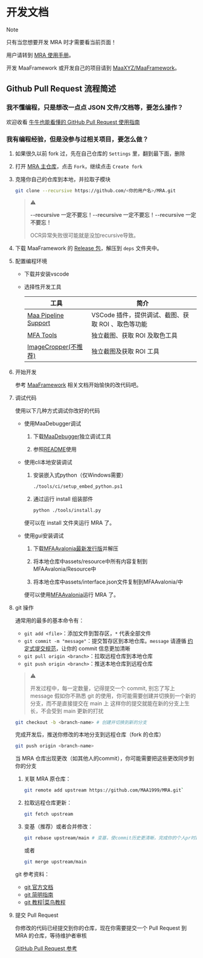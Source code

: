 # 开发文档

> [!NOTE]
>
> 只有当您想要开发 MRA 时才需要看当前页面！
>
> 用户请转到 [MRA 使用手册](./新手上路.md)。
>
> 开发 MaaFramework 或开发自己的项目请到 [MaaXYZ/MaaFramework](https://github.com/MaaXYZ/MaaFramework)。

## Github Pull Request 流程简述

### 我不懂编程，只是想改一点点 JSON 文件/文档等，要怎么操作？

欢迎收看 [牛牛也能看懂的 GitHub Pull Request 使用指南](https://maa.plus/docs/zh-cn/develop/pr-tutorial.html)

### 我有编程经验，但是没参与过相关项目，要怎么做？

1. 如果很久以前 fork 过，先在自己仓库的 `Settings` 里，翻到最下面，删除

2. 打开 [MRA 主仓库](https://github.com/Saratoga-Official/MRA)，点击 `Fork`，继续点击 `Create fork`

3. 克隆你自己的仓库到本地，并拉取子模块

    ```bash
    git clone --recursive https://github.com/<你的用户名>/MRA.git
    ```

    > ⚠
    >
    > **--recursive 一定不要忘！****--recursive 一定不要忘！****--recursive 一定不要忘！**
    >
    > OCR异常失败很可能就是没加recursive导致。

4. 下载 MaaFramework 的 [Release 包](https://github.com/MaaXYZ/MaaFramework/releases)，解压到 `deps` 文件夹中。

5. 配置编程环境

    - 下载并安装vscode
    - 选择性开发工具

        | 工具 | 简介 |
        | --- | --- |
        | [Maa Pipeline Support](https://marketplace.visualstudio.com/items?itemName=nekosu.maa-support) | VSCode 插件，提供调试、截图、获取 ROI 、取色等功能 |
        | [MFA Tools](https://github.com/SweetSmellFox/MFATools) | 独立截图、获取 ROI 及取色工具 |
        | [ImageCropper(不推荐)](https://github.com/MaaXYZ/MaaFramework/tree/main/tools/ImageCropper) | 独立截图及获取 ROI 工具 |

6. 开始开发

    参考 [MaaFramework](https://github.com/MaaXYZ/MaaFramework) 相关文档开始愉快的改代码吧。

7. 调试代码

    使用以下几种方式调试你改好的代码

    - 使用MaaDebugger调试

        1. 下载[MaaDebugger](https://github.com/MaaXYZ/MaaDebugger/releases)独立调试工具

        2. 参照[README](https://github.com/MaaXYZ/MaaDebugger/blob/main/README.md)使用

    - 使用cli本地安装调试

        1. 安装嵌入式python（仅Windows需要）

           ```bash
           ./tools/ci/setup_embed_python.ps1
           ```

        2. 通过运行 install 组装部件

           ```bash
           python ./tools/install.py
           ```

        便可以在 install 文件夹运行 MRA 了。

    - 使用gui安装调试

        1. 下载[MFAAvalonia最新发行版](https://github.com/SweetSmellFox/MFAAvalonia/releases)并解压

        2. 将本地仓库中assets/resource中所有内容复制到MFAAvalonia/Resource中

        3. 将本地仓库中assets/interface.json文件复制到MFAAvalonia/中

        便可以使用[MFAAvalonia](https://github.com/SweetSmellFox/MFAAvalonia)运行 MRA 了。

8. git 操作

    通常用的最多的基本命令有：
    - `git add <file>`：添加文件到暂存区，`*` 代表全部文件
    - `git commit -m "message"`：提交暂存区到本地仓库。`message` 请遵循 [约定式提交规范](https://www.conventionalcommits.org/zh-hans/v1.0.0/)，让你的 commit 信息更加清晰
    - `git pull origin <branch>`：拉取远程仓库到本地仓库
    - `git push origin <branch>`：推送本地仓库到远程仓库

    > ⚠
    >
    > 开发过程中，每一定数量，记得提交一个 commit, 别忘了写上 message
    > 假如你不熟悉 git 的使用，你可能需要创建并切换到一个新的分支，而不是直接提交在 main 上
    > 这样你的提交就能在新的分支上生长，不会受到 main 更新的打扰

    ```bash
    git checkout -b <branch-name> # 创建并切换到新的分支
    ```

    完成开发后，推送你修改的本地分支到远程仓库（fork 的仓库）

    ```bash
    git push origin <branch-name>
    ```

    当 MRA 仓库出现更改（如其他人的commit），你可能需要把这些更改同步到你的分支

    1. 关联 MRA 原仓库：

        ```bash
        git remote add upstream https://github.com/MAA1999/MRA.git`
        ```

    2. 拉取远程仓库更新：

        ```bash
        git fetch upstream
        ```

    3. 变基（推荐）或者合并修改：

        ```bash
        git rebase upstream/main # 变基，使commit历史更清晰，完成你的个人pr时建议使用rebase而不是merge来合并修改
        ```

        或者

        ```bash
        git merge upstream/main
        ```

    git 参考资料：
    - [git 官方文档](https://git-scm.com/docs)
    - [git 简明指南](https://www.runoob.com/manual/git-guide/)
    - [git 教程|菜鸟教程](https://www.runoob.com/git/git-tutorial.html)

9. 提交 Pull Request

    你修改的代码已经提交到你的仓库，现在你需要提交一个 Pull Request 到 MRA 的仓库，等待维护者审核

    [GitHub Pull Request 参考](https://maa.plus/docs/zh-cn/develop/pr-tutorial.html)
